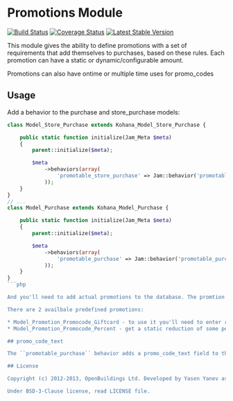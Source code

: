 # Promotions Module

[![Build Status](https://travis-ci.org/OpenBuildings/promotions.png?branch=master)](https://travis-ci.org/OpenBuildings/promotions)
[![Coverage Status](https://coveralls.io/repos/OpenBuildings/promotions/badge.png?branch=master)](https://coveralls.io/r/OpenBuildings/promotions?branch=master)
[![Latest Stable Version](https://poser.pugx.org/openbuildings/promotions/v/stable.png)](https://packagist.org/packages/openbuildings/promotions)

This module gives the ability to define promotions with a set of requirements that add themselves to purchases, based on these rules. Each promotion can have a static or dynamic/configurable amount.

Promotions can also have ontime or multiple time uses for promo_codes

## Usage

Add a behavior to the purchase and store_purchase models:

```php
class Model_Store_Purchase extends Kohana_Model_Store_Purchase {

	public static function initialize(Jam_Meta $meta)
	{
		parent::initialize($meta);

		$meta
			->behaviors(array(
				'promotable_store_purchase' => Jam::behavior('promotable_store_purchase'),
			));
	}
}
// ...
class Model_Purchase extends Kohana_Model_Purchase {

	public static function initialize(Jam_Meta $meta)
	{
		parent::initialize($meta);

		$meta
			->behaviors(array(
				'promotable_purchase' => Jam::behavior('promotable_purchase'),
			));
	}
}
```php

And you'll need to add actual promotions to the database. The promtion modle uses single table inheritence to have a different class for each promotion. Each of these has to define "applies_to" and "price_for_purchase_item" which your promotions will have to implement. There is also the ``Model_Promotion_Promocode`` class which gives the promotion the ability to use promo codes which exhaust themselves when are used.

There are 2 availbale predefined promotions:

* Model_Promotion_Promocode_Giftcard - to use it you'll need to enter requirement - the minimum price where the promotion applies, and amount - the amount (Jam_Price) to be reducted from the purchase
* Model_Promotion_Promocode_Percent - get a static reduction of some percent (amount). Amount is a value from 0 to 1. 

## promo_code_text

The ``promotable_purchase`` behavior adds a promo_code_text field to the purchase (its not in the database). When you set a promocode to this field it would try to find it, and then run "validate_purchase" of the appropriate promotion, if found. If everything checks out, the promotion associated with this promocode will be added to the purchase.

## License

Copyright (c) 2012-2013, OpenBuildings Ltd. Developed by Yasen Yanev as part of [clippings.com](http://clippings.com)

Under BSD-3-Clause license, read LICENSE file.

